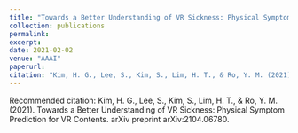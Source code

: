 ```yaml
---
title: "Towards a Better Understanding of VR Sickness: Physical Symptom Prediction for VR Contents"
collection: publications
permalink: 
excerpt: 
date: 2021-02-02
venue: "AAAI"
paperurl: 
citation: "Kim, H. G., Lee, S., Kim, S., Lim, H. T., & Ro, Y. M. (2021). Towards a Better Understanding of VR Sickness: Physical Symptom Prediction for VR Contents. arXiv preprint arXiv:2104.06780."
---
```



Recommended citation: Kim, H. G., Lee, S., Kim, S., Lim, H. T., & Ro, Y. M. (2021). Towards a Better Understanding of VR Sickness: Physical Symptom Prediction for VR Contents. arXiv preprint arXiv:2104.06780.
